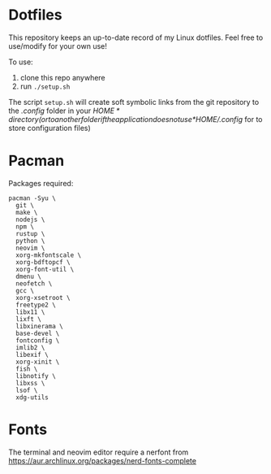 # Dotfiles

This repository keeps an up-to-date record of my Linux dotfiles. Feel free to use/modify for your own use! 

To use:

  1. clone this repo anywhere 
  2. run `./setup.sh`

The script `setup.sh` will create soft symbolic links from the git repository to the *.config* folder in your *$HOME* directory (or to another folder if the application does not use *$HOME/.config* for to store configuration files)

# Pacman

Packages required: 

```
pacman -Syu \
  git \
  make \
  nodejs \
  npm \
  rustup \
  python \
  neovim \
  xorg-mkfontscale \
  xorg-bdftopcf \
  xorg-font-util \
  dmenu \
  neofetch \
  gcc \
  xorg-xsetroot \
  freetype2 \
  libx11 \
  lixft \
  libxinerama \
  base-devel \
  fontconfig \
  imlib2 \
  libexif \
  xorg-xinit \
  fish \
  libnotify \
  libxss \
  lsof \
  xdg-utils
```

# Fonts
The terminal and neovim editor require a nerfont from https://aur.archlinux.org/packages/nerd-fonts-complete
